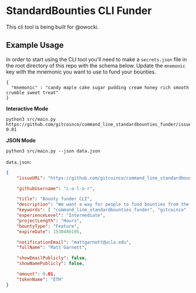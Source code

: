 # StandardBounties CLI Funder

This cli tool is being built for @owocki.

## Example Usage

In order to start using the CLI tool you'll need to make a `secrets.json` file in the root directory of this repo with the schema below. Update the `mnemonic` key with the mnemonic you want to use to fund your bounties.

```
{
  "mnemonic" : "candy maple cake sugar pudding cream honey rich smooth crumble sweet treat"
}
```

**Interactive Mode**
```
python3 src/main.py https://github.com/gitcoinco/command_line_standardbounties_funder/issues/1 0.01
```

**JSON Mode**

```
python3 src/main.py --json data.json
```

`data.json`:

``` json
{
    "issueURL": "https://github.com/gitcoinco/command_line_standardbounties_funder/issues/1",

    "githubUsername": "c-o-l-o-r",

    "title": "Bounty funder CLI",
    "description": "We want a way for people to fund bounties from the command line using Python.",
    "keywords": [ "command_line_standardbounties_funder", "gitcoinco" ],
    "experienceLevel": "Intermediate",
    "projectLength": "Hours",
    "bountyType": "Feature",
    "expireDate": 1530480195,

    "notificationEmail": "mattgarnett@ucla.edu",
    "fullName": "Matt Garnett",

    "showEmailPublicly": false,
    "showNamePublicly": false,

    "amount": 0.01,
    "tokenName": "ETH"
}
```
